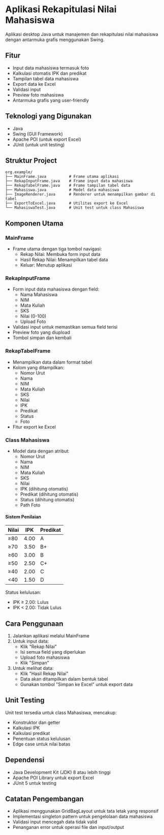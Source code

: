 # Aplikasi Rekapitulasi Nilai Mahasiswa

Aplikasi desktop Java untuk manajemen dan rekapitulasi nilai mahasiswa dengan antarmuka grafis menggunakan Swing.

## Fitur

- Input data mahasiswa termasuk foto
- Kalkulasi otomatis IPK dan predikat
- Tampilan tabel data mahasiswa
- Export data ke Excel
- Validasi input
- Preview foto mahasiswa
- Antarmuka grafis yang user-friendly

## Teknologi yang Digunakan

- Java
- Swing (GUI Framework)
- Apache POI (untuk export Excel)
- JUnit (untuk unit testing)

## Struktur Project

```
org.example/
├── MainFrame.java          # Frame utama aplikasi
├── RekapInputFrame.java    # Frame input data mahasiswa
├── RekapTabelFrame.java    # Frame tampilan tabel data
├── Mahasiswa.java          # Model data mahasiswa
├── ImageRenderer.java      # Renderer untuk menampilkan gambar di tabel
├── ExportToExcel.java      # Utilitas export ke Excel
└── MahasiswaTest.java      # Unit test untuk class Mahasiswa
```

## Komponen Utama

### MainFrame
- Frame utama dengan tiga tombol navigasi:
    - Rekap Nilai: Membuka form input data
    - Hasil Rekap Nilai: Menampilkan tabel data
    - Keluar: Menutup aplikasi

### RekapInputFrame
- Form input data mahasiswa dengan field:
    - Nama Mahasiswa
    - NIM
    - Mata Kuliah
    - SKS
    - Nilai (0-100)
    - Upload Foto
- Validasi input untuk memastikan semua field terisi
- Preview foto yang diupload
- Tombol simpan dan kembali

### RekapTabelFrame
- Menampilkan data dalam format tabel
- Kolom yang ditampilkan:
    - Nomor Urut
    - Nama
    - NIM
    - Mata Kuliah
    - SKS
    - Nilai
    - IPK
    - Predikat
    - Status
    - Foto
- Fitur export ke Excel

### Class Mahasiswa
- Model data dengan atribut:
    - Nomor Urut
    - Nama
    - NIM
    - Mata Kuliah
    - SKS
    - Nilai
    - IPK (dihitung otomatis)
    - Predikat (dihitung otomatis)
    - Status (dihitung otomatis)
    - Path Foto

#### Sistem Penilaian
| Nilai | IPK | Predikat |
|-------|-----|----------|
| ≥80   | 4.00| A        |
| ≥70   | 3.50| B+       |
| ≥60   | 3.00| B        |
| ≥50   | 2.50| C+       |
| ≥40   | 2.00| C        |
| <40   | 1.50| D        |

Status kelulusan:
- IPK ≥ 2.00: Lulus
- IPK < 2.00: Tidak Lulus

## Cara Penggunaan

1. Jalankan aplikasi melalui MainFrame
2. Untuk input data:
    - Klik "Rekap Nilai"
    - Isi semua field yang diperlukan
    - Upload foto mahasiswa
    - Klik "Simpan"
3. Untuk melihat data:
    - Klik "Hasil Rekap Nilai"
    - Data akan ditampilkan dalam bentuk tabel
    - Gunakan tombol "Simpan ke Excel" untuk export data

## Unit Testing

Unit test tersedia untuk class Mahasiswa, mencakup:
- Konstruktor dan getter
- Kalkulasi IPK
- Kalkulasi predikat
- Penentuan status kelulusan
- Edge case untuk nilai batas

## Dependensi

- Java Development Kit (JDK) 8 atau lebih tinggi
- Apache POI Library untuk export Excel
- JUnit 5 untuk testing

## Catatan Pengembangan

- Aplikasi menggunakan GridBagLayout untuk tata letak yang responsif
- Implementasi singleton pattern untuk pengelolaan data mahasiswa
- Validasi input mencegah data tidak valid
- Penanganan error untuk operasi file dan input/output